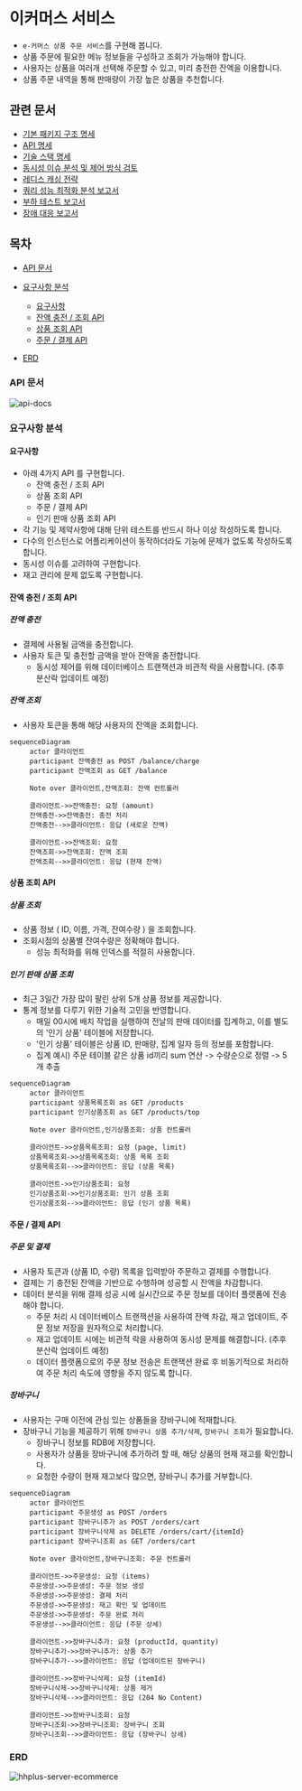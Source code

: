 # 이커머스 서비스

- `e-커머스 상품 주문 서비스`를 구현해 봅니다.
- 상품 주문에 필요한 메뉴 정보들을 구성하고 조회가 가능해야 합니다.
- 사용자는 상품을 여러개 선택해 주문할 수 있고, 미리 충전한 잔액을 이용합니다.
- 상품 주문 내역을 통해 판매량이 가장 높은 상품을 추천합니다.

## 관련 문서

- [기본 패키지 구조 명세](/docs/package-structure.md)
- [API 명세](/docs/api-specification.md)
- [기술 스택 명세](/docs/tech-stacks.md)
- [동시성 이슈 분석 및 제어 방식 검토](/docs/concurrency-control.md)
- [레디스 캐싱 전략](/docs/redis-caching-strategy.md)
- [쿼리 성능 최적화 분석 보고서](/docs/database-query-performance-analysis.md)
- [부하 테스트 보고서](/docs/loadTestPlanDocument.md)
- [장애 대응 보고서](/docs/incidentResponsePlan.md)

## 목차

- [API 문서](#api-문서)
- [요구사항 분석](#요구사항-분석)

  - [요구사항](#요구사항)
  - [잔액 충전 / 조회 API](#잔액-충전--조회-api)
  - [상품 조회 API](#상품-조회-api)
  - [주문 / 결제 API](#주문--결제-api)

- [ERD](#erd)

### API 문서

![api-docs](https://github.com/user-attachments/assets/ec820f66-b4e1-4def-b798-a7e425ba0fe7)

### 요구사항 분석

#### 요구사항

- 아래 4가지 API 를 구현합니다.
  - 잔액 충전 / 조회 API
  - 상품 조회 API
  - 주문 / 결제 API
  - 인기 판매 상품 조회 API
- 각 기능 및 제약사항에 대해 단위 테스트를 반드시 하나 이상 작성하도록 합니다.
- 다수의 인스턴스로 어플리케이션이 동작하더라도 기능에 문제가 없도록 작성하도록 합니다.
- 동시성 이슈를 고려하여 구현합니다.
- 재고 관리에 문제 없도록 구현합니다.

#### 잔액 충전 / 조회 API

##### 잔액 충전

- 결제에 사용될 금액을 충전합니다.
- 사용자 토큰 및 충전할 금액을 받아 잔액을 충전합니다.
  - 동시성 제어를 위해 데이터베이스 트랜잭션과 비관적 락을 사용합니다. (추후 분산락 업데이트 예정)

##### 잔액 조회

- 사용자 토큰을 통해 해당 사용자의 잔액을 조회합니다.

```mermaid
sequenceDiagram
     actor 클라이언트
     participant 잔액충전 as POST /balance/charge
     participant 잔액조회 as GET /balance

     Note over 클라이언트,잔액조회: 잔액 컨트롤러

     클라이언트->>잔액충전: 요청 (amount)
     잔액충전->>잔액충전: 충전 처리
     잔액충전-->>클라이언트: 응답 (새로운 잔액)

     클라이언트->>잔액조회: 요청
     잔액조회->>잔액조회: 잔액 조회
     잔액조회-->>클라이언트: 응답 (현재 잔액)
```

#### 상품 조회 API

##### 상품 조회

- 상품 정보 ( ID, 이름, 가격, 잔여수량 ) 을 조회합니다.
- 조회시점의 상품별 잔여수량은 정확해야 합니다.
  - 성능 최적화를 위해 인덱스를 적절히 사용합니다.

##### 인기 판매 상품 조회

- 최근 3일간 가장 많이 팔린 상위 5개 상품 정보를 제공합니다.
- 통계 정보를 다루기 위한 기술적 고민을 반영합니다.
  - 매일 00시에 배치 작업을 실행하여 전날의 판매 데이터를 집계하고, 이를 별도의 '인기 상품' 테이블에 저장합니다.
  - '인기 상품' 테이블은 상품 ID, 판매량, 집계 일자 등의 정보를 포함합니다.
  - 집계 예시) 주문 테이블 같은 상품 id끼리 sum 연산 -> 수량순으로 정렬 -> 5개 추출

```mermaid
sequenceDiagram
     actor 클라이언트
     participant 상품목록조회 as GET /products
     participant 인기상품조회 as GET /products/top

     Note over 클라이언트,인기상품조회: 상품 컨트롤러

     클라이언트->>상품목록조회: 요청 (page, limit)
     상품목록조회->>상품목록조회: 상품 목록 조회
     상품목록조회-->>클라이언트: 응답 (상품 목록)

     클라이언트->>인기상품조회: 요청
     인기상품조회->>인기상품조회: 인기 상품 조회
     인기상품조회-->>클라이언트: 응답 (인기 상품 목록)
```

#### 주문 / 결제 API

##### 주문 및 결제

- 사용자 토큰과 (상품 ID, 수량) 목록을 입력받아 주문하고 결제를 수행합니다.
- 결제는 기 충전된 잔액을 기반으로 수행하며 성공할 시 잔액을 차감합니다.
- 데이터 분석을 위해 결제 성공 시에 실시간으로 주문 정보를 데이터 플랫폼에 전송해야 합니다.
  - 주문 처리 시 데이터베이스 트랜잭션을 사용하여 잔액 차감, 재고 업데이트, 주문 정보 저장을 원자적으로 처리합니다.
  - 재고 업데이트 시에는 비관적 락을 사용하여 동시성 문제를 해결합니다. (추후 분산락 업데이트 예정)
  - 데이터 플랫폼으로의 주문 정보 전송은 트랜잭션 완료 후 비동기적으로 처리하여 주문 처리 속도에 영향을 주지 않도록 합니다.

##### 장바구니

- 사용자는 구매 이전에 관심 있는 상품들을 장바구니에 적재합니다.
- 장바구니 기능을 제공하기 위해 `장바구니 상품 추가/삭제`, `장바구니 조회`가 필요합니다.
  - 장바구니 정보를 RDB에 저장합니다.
  - 사용자가 상품을 장바구니에 추가하려 할 때, 해당 상품의 현재 재고를 확인합니다.
  - 요청한 수량이 현재 재고보다 많으면, 장바구니 추가를 거부합니다.

```mermaid
sequenceDiagram
     actor 클라이언트
     participant 주문생성 as POST /orders
     participant 장바구니추가 as POST /orders/cart
     participant 장바구니삭제 as DELETE /orders/cart/{itemId}
     participant 장바구니조회 as GET /orders/cart

     Note over 클라이언트,장바구니조회: 주문 컨트롤러

     클라이언트->>주문생성: 요청 (items)
     주문생성->>주문생성: 주문 정보 생성
     주문생성->>주문생성: 결제 처리
     주문생성->>주문생성: 재고 확인 및 업데이트
     주문생성->>주문생성: 주문 완료 처리
     주문생성-->>클라이언트: 응답 (주문 상세)

     클라이언트->>장바구니추가: 요청 (productId, quantity)
     장바구니추가->>장바구니추가: 상품 추가
     장바구니추가-->>클라이언트: 응답 (업데이트된 장바구니)

     클라이언트->>장바구니삭제: 요청 (itemId)
     장바구니삭제->>장바구니삭제: 상품 제거
     장바구니삭제-->>클라이언트: 응답 (204 No Content)

     클라이언트->>장바구니조회: 요청
     장바구니조회->>장바구니조회: 장바구니 조회
     장바구니조회-->>클라이언트: 응답 (장바구니 상세)
```

### ERD

![hhplus-server-ecommerce](https://github.com/user-attachments/assets/b03f7493-e847-4244-9282-36afa0d2240f)
